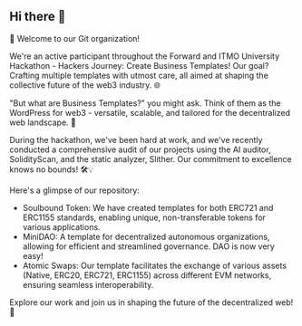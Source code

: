 ## Hi there 👋

🚀 Welcome to our Git organization!

We're an active participant throughout the Forward and ITMO University Hackathon - Hackers Journey: Create Business Templates! Our goal? Crafting multiple templates with utmost care, all aimed at shaping the collective future of the web3 industry. 🌐

"But what are Business Templates?" you might ask. Think of them as the WordPress for web3 - versatile, scalable, and tailored for the decentralized web landscape. 💼

During the hackathon, we've been hard at work, and we've recently conducted a comprehensive audit of our projects using the AI auditor, SolidityScan, and the static analyzer, Slither. Our commitment to excellence knows no bounds! 🛠️💡

Here's a glimpse of our repository:

- Soulbound Token: We have created templates for both ERC721 and ERC1155 standards, enabling unique, non-transferable tokens for various applications.
- MiniDAO: A template for decentralized autonomous organizations, allowing for efficient and streamlined governance. DAO is now very easy!
- Atomic Swaps: Our template facilitates the exchange of various assets (Native, ERC20, ERC721, ERC1155) across different EVM networks, ensuring seamless interoperability.

Explore our work and join us in shaping the future of the decentralized web! 🚀
